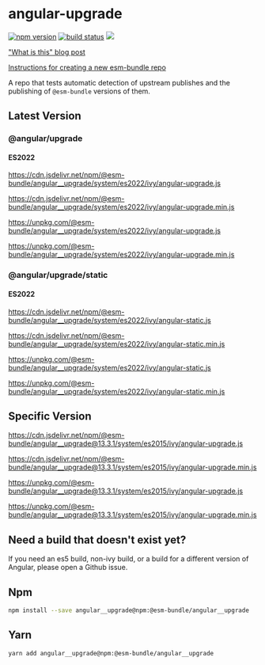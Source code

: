 # angular-upgrade

[![npm version](https://img.shields.io/npm/v/@esm-bundle/angular__upgrade.svg?style=flat)](https://www.npmjs.com/package/@esm-bundle/angular__upgrade) [![build status](https://travis-ci.com/esm-bundle/angular__upgrade.svg?branch=master)](https://travis-ci.com/esm-bundle/angular__upgrade) [![](https://data.jsdelivr.com/v1/package/npm/@esm-bundle/angular__upgrade/badge)](https://www.jsdelivr.com/package/npm/@esm-bundle/angular__upgrade)

["What is this" blog post](https://medium.com/@joeldenning/an-esm-bundle-for-any-npm-package-5f850db0e04d)

[Instructions for creating a new esm-bundle repo](https://github.com/esm-bundle/new-repo-instructions)

A repo that tests automatic detection of upstream publishes and the publishing of `@esm-bundle` versions of them.

## Latest Version

### @angular/upgrade

#### ES2022

https://cdn.jsdelivr.net/npm/@esm-bundle/angular__upgrade/system/es2022/ivy/angular-upgrade.js

https://cdn.jsdelivr.net/npm/@esm-bundle/angular__upgrade/system/es2022/ivy/angular-upgrade.min.js

https://unpkg.com/@esm-bundle/angular__upgrade/system/es2022/ivy/angular-upgrade.js

https://unpkg.com/@esm-bundle/angular__upgrade/system/es2022/ivy/angular-upgrade.min.js

### @angular/upgrade/static

#### ES2022

https://cdn.jsdelivr.net/npm/@esm-bundle/angular__upgrade/system/es2022/ivy/angular-static.js

https://cdn.jsdelivr.net/npm/@esm-bundle/angular__upgrade/system/es2022/ivy/angular-static.min.js

https://unpkg.com/@esm-bundle/angular__upgrade/system/es2022/ivy/angular-static.js

https://unpkg.com/@esm-bundle/angular__upgrade/system/es2022/ivy/angular-static.min.js

## Specific Version

https://cdn.jsdelivr.net/npm/@esm-bundle/angular__upgrade@13.3.1/system/es2015/ivy/angular-upgrade.js

https://cdn.jsdelivr.net/npm/@esm-bundle/angular__upgrade@13.3.1/system/es2015/ivy/angular-upgrade.min.js

https://unpkg.com/@esm-bundle/angular__upgrade@13.3.1/system/es2015/ivy/angular-upgrade.js

https://unpkg.com/@esm-bundle/angular__upgrade@13.3.1/system/es2015/ivy/angular-upgrade.min.js

## Need a build that doesn't exist yet?

If you need an es5 build, non-ivy build, or a build for a different version of Angular, please open a Github issue.

## Npm

```sh
npm install --save angular__upgrade@npm:@esm-bundle/angular__upgrade
```

## Yarn

```sh
yarn add angular__upgrade@npm:@esm-bundle/angular__upgrade
```
